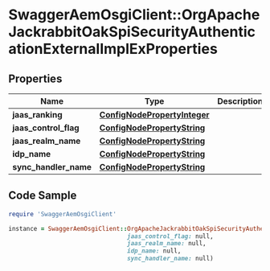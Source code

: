 # SwaggerAemOsgiClient::OrgApacheJackrabbitOakSpiSecurityAuthenticationExternalImplExProperties

## Properties

Name | Type | Description | Notes
------------ | ------------- | ------------- | -------------
**jaas_ranking** | [**ConfigNodePropertyInteger**](ConfigNodePropertyInteger.md) |  | [optional] 
**jaas_control_flag** | [**ConfigNodePropertyString**](ConfigNodePropertyString.md) |  | [optional] 
**jaas_realm_name** | [**ConfigNodePropertyString**](ConfigNodePropertyString.md) |  | [optional] 
**idp_name** | [**ConfigNodePropertyString**](ConfigNodePropertyString.md) |  | [optional] 
**sync_handler_name** | [**ConfigNodePropertyString**](ConfigNodePropertyString.md) |  | [optional] 

## Code Sample

```ruby
require 'SwaggerAemOsgiClient'

instance = SwaggerAemOsgiClient::OrgApacheJackrabbitOakSpiSecurityAuthenticationExternalImplExProperties.new(jaas_ranking: null,
                                 jaas_control_flag: null,
                                 jaas_realm_name: null,
                                 idp_name: null,
                                 sync_handler_name: null)
```


